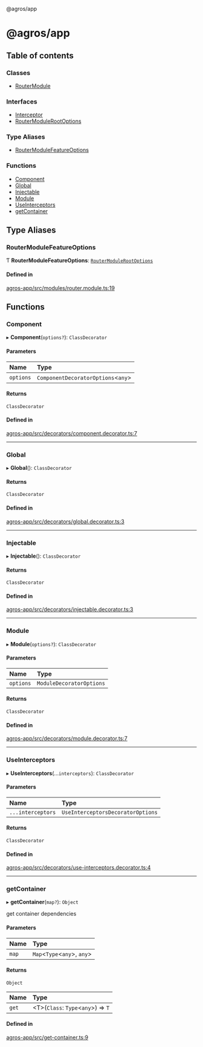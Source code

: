 @agros/app

# @agros/app

## Table of contents

### Classes

- [RouterModule](classes/RouterModule.md)

### Interfaces

- [Interceptor](interfaces/Interceptor.md)
- [RouterModuleRootOptions](interfaces/RouterModuleRootOptions.md)

### Type Aliases

- [RouterModuleFeatureOptions](index.md#routermodulefeatureoptions)

### Functions

- [Component](index.md#component)
- [Global](index.md#global)
- [Injectable](index.md#injectable)
- [Module](index.md#module)
- [UseInterceptors](index.md#useinterceptors)
- [getContainer](index.md#getcontainer)

## Type Aliases

### <a id="routermodulefeatureoptions" name="routermodulefeatureoptions"></a> RouterModuleFeatureOptions

Ƭ **RouterModuleFeatureOptions**: [`RouterModuleRootOptions`](interfaces/RouterModuleRootOptions.md)

#### Defined in

[agros-app/src/modules/router.module.ts:19](https://github.com/agrosjs/agros/blob/e4d2f36/packages/agros-app/src/modules/router.module.ts#L19)

## Functions

### <a id="component" name="component"></a> Component

▸ **Component**(`options?`): `ClassDecorator`

#### Parameters

| Name | Type |
| :------ | :------ |
| `options` | `ComponentDecoratorOptions`<`any`\> |

#### Returns

`ClassDecorator`

#### Defined in

[agros-app/src/decorators/component.decorator.ts:7](https://github.com/agrosjs/agros/blob/e4d2f36/packages/agros-app/src/decorators/component.decorator.ts#L7)

___

### <a id="global" name="global"></a> Global

▸ **Global**(): `ClassDecorator`

#### Returns

`ClassDecorator`

#### Defined in

[agros-app/src/decorators/global.decorator.ts:3](https://github.com/agrosjs/agros/blob/e4d2f36/packages/agros-app/src/decorators/global.decorator.ts#L3)

___

### <a id="injectable" name="injectable"></a> Injectable

▸ **Injectable**(): `ClassDecorator`

#### Returns

`ClassDecorator`

#### Defined in

[agros-app/src/decorators/injectable.decorator.ts:3](https://github.com/agrosjs/agros/blob/e4d2f36/packages/agros-app/src/decorators/injectable.decorator.ts#L3)

___

### <a id="module" name="module"></a> Module

▸ **Module**(`options?`): `ClassDecorator`

#### Parameters

| Name | Type |
| :------ | :------ |
| `options` | `ModuleDecoratorOptions` |

#### Returns

`ClassDecorator`

#### Defined in

[agros-app/src/decorators/module.decorator.ts:7](https://github.com/agrosjs/agros/blob/e4d2f36/packages/agros-app/src/decorators/module.decorator.ts#L7)

___

### <a id="useinterceptors" name="useinterceptors"></a> UseInterceptors

▸ **UseInterceptors**(...`interceptors`): `ClassDecorator`

#### Parameters

| Name | Type |
| :------ | :------ |
| `...interceptors` | `UseInterceptorsDecoratorOptions` |

#### Returns

`ClassDecorator`

#### Defined in

[agros-app/src/decorators/use-interceptors.decorator.ts:4](https://github.com/agrosjs/agros/blob/e4d2f36/packages/agros-app/src/decorators/use-interceptors.decorator.ts#L4)

___

### <a id="getcontainer" name="getcontainer"></a> getContainer

▸ **getContainer**(`map?`): `Object`

get container dependencies

#### Parameters

| Name | Type |
| :------ | :------ |
| `map` | `Map`<`Type`<`any`\>, `any`\> |

#### Returns

`Object`

| Name | Type |
| :------ | :------ |
| `get` | <T\>(`Class`: `Type`<`any`\>) => `T` |

#### Defined in

[agros-app/src/get-container.ts:9](https://github.com/agrosjs/agros/blob/e4d2f36/packages/agros-app/src/get-container.ts#L9)
